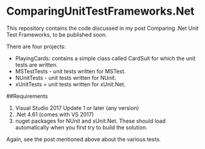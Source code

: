 # ComparingUnitTestFrameworks.Net
This repository contains the code discussed in my post Comparing .Net Unit Test Frameworks, to be published soon.

There are four projects:
- PlayingCards: contains a simple class called CardSuit for which the unit tests are written.
- MSTestTests - unit tests written for MSTest.
- NUnitTests - unit tests written for NUnit.
- xUnitTests = unit tests written for xUnit.Net.

##Requirements
1. Visual Studio 2017 Update 1 or later (any version)
2. .Net 4.61 (comes with VS 2017)
3. nuget packages for NUnit and xUnit.Net. These should load automatically when you first try to build the solution.

Again, see the post mentioned above about the various tests.

